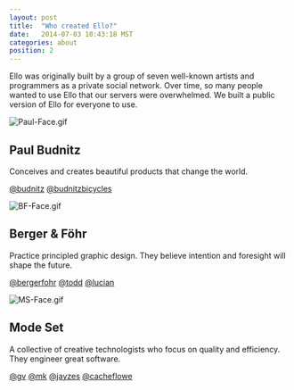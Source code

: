 ```yaml
---
layout: post
title:  "Who created Ello?"
date:   2014-07-03 10:43:18 MST
categories: about
position: 2
---
```

Ello was originally built by a group of seven well-known artists and programmers as a private social network. Over time, so many people wanted to use Ello that our servers were overwhelmed. We built a public version of Ello for everyone to use.

![Paul-Face.gif](https://d324imu86q1bqn.cloudfront.net/uploads/asset/attachment/912/ello-optimized-c9deed2f.gif)

## Paul Budnitz

Conceives and creates beautiful products that change the world.

[@budnitz](/budnitz) [@budnitzbicycles](/budnitzbicycles)

![BF-Face.gif](https://d324imu86q1bqn.cloudfront.net/uploads/asset/attachment/913/ello-optimized-987aec84.gif)

## Berger & Föhr

Practice principled graphic design. They believe intention and foresight will shape the future.

[@bergerfohr](/bergerfohr) [@todd](/todd) [@lucian](/lucian)

![MS-Face.gif](https://d324imu86q1bqn.cloudfront.net/uploads/asset/attachment/914/ello-optimized-778ce146.gif)

## Mode Set

A collective of creative technologists who focus on quality and efficiency. They engineer great software.

[@gv](/gv) [@mk](/mk) [@jayzes](/jayzes) [@cacheflowe](/cacheflowe)

